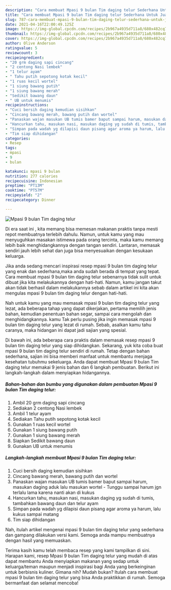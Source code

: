 ```yaml
---
description: "Cara membuat Mpasi 9 bulan Tim daging telur Sederhana Untuk Jualan"
title: "Cara membuat Mpasi 9 bulan Tim daging telur Sederhana Untuk Jualan"
slug: 787-cara-membuat-mpasi-9-bulan-tim-daging-telur-sederhana-untuk-jualan
date: 2021-04-16T22:00:49.125Z
image: https://img-global.cpcdn.com/recipes/2b967a4935d711a8/680x482cq70/mpasi-9-bulan-tim-daging-telur-foto-resep-utama.jpg
thumbnail: https://img-global.cpcdn.com/recipes/2b967a4935d711a8/680x482cq70/mpasi-9-bulan-tim-daging-telur-foto-resep-utama.jpg
cover: https://img-global.cpcdn.com/recipes/2b967a4935d711a8/680x482cq70/mpasi-9-bulan-tim-daging-telur-foto-resep-utama.jpg
author: Olive Anderson
ratingvalue: 5
reviewcount: 3
recipeingredient:
- "20 grm daging sapi cincang"
- "2 centong Nasi lembek"
- "1 telur ayam"
- " Tahu putih sepotong kotak kecil"
- "1 ruas kecil wortel"
- "1 siung bawang putih"
- "1 siung bawang merah"
- "Sedikit bawang daun"
- " UB untuk menumis"
recipeinstructions:
- "Cuci bersih daging kemudian sisihkan"
- "Cincang bawang merah, bawang putih dan wortel"
- "Panaskan wajan masukan UB tumis bamer baput sampai harum, masukan daging aduk lalu masukan wortel Tunggu sampai harum jgn terlalu lama karena nanti akan di kukus"
- "Hancurkan tahu, masukan nasi, masukan daging yg sudah di tumis, tambahkan bawang daun dan telur ayam"
- "Simpan pada wadah yg dilapisi daun pisang agar aroma ya harum, lalu kukus sampai matang"
- "Tim siap dihidangan"
categories:
- Resep
tags:
- mpasi
- 9
- bulan

katakunci: mpasi 9 bulan 
nutrition: 277 calories
recipecuisine: Indonesian
preptime: "PT13M"
cooktime: "PT57M"
recipeyield: "2"
recipecategory: Dinner

---
```



![Mpasi 9 bulan Tim daging telur](https://img-global.cpcdn.com/recipes/2b967a4935d711a8/680x482cq70/mpasi-9-bulan-tim-daging-telur-foto-resep-utama.jpg)

Di era  saat ini , kita memang bisa memesan makanan praktis tanpa mesti repot membuatnya terlebih dahulu. Namun, untuk kamu yang mau menyuguhkan masakan istimewa pada orang tercinta, maka kamu memang lebih baik menghidangkannya dengan tangan sendiri. Lantaran, memasak sendiri jauh lebih sehat dan juga bisa menyesuaikan dengan kesukaan keluarga.

Jika anda sedang mencari inspirasi resep mpasi 9 bulan tim daging telur yang enak dan sederhana,maka anda sudah berada di tempat yang tepat. Cara membuat mpasi 9 bulan tim daging telur  sebenarnya tidak sulit untuk dibuat jika kita melakukannya dengan hati-hati. Namun, kamu jangan takut akan tidak berhasil dalam melakukannya 
sebab dalam artikel ini kita akan mengulas mpasi 9 bulan tim daging telur dengan hati-hati.  



Nah untuk kamu yang mau memasak mpasi 9 bulan tim daging telur yang lezat, ada beberapa tahap yang dapat dikerjakan, pertama memilih jenis bahan, kemudian penentuan bahan segar, sampai cara mengolah dan menghidangkannya. kamu Tak perlu pusing jika ingin memasak mpasi 9 bulan tim daging telur yang lezat di rumah. Sebab, asalkan kamu  tahu caranya, maka hidangan ini dapat jadi sajian yang spesial.

Di bawah ini, ada beberapa cara praktis  dalam memasak resep mpasi 9 bulan tim daging telur yang siap dihidangkan. Sekarang, yuk kita coba buat mpasi 9 bulan tim daging telur sendiri di rumah. Tetap dengan bahan sederhana, sajian ini bisa memberi manfaat untuk membantu menjaga kesehatan tubuhmu sekeluarga. Anda dapat membuat Mpasi 9 bulan Tim daging telur memakai 9 jenis bahan dan 6 langkah pembuatan. Berikut ini langkah-langkah dalam menyiapkan hidangannya.

<!--inarticleads1-->

##### Bahan-bahan dan bumbu yang digunakan dalam pembuatan Mpasi 9 bulan Tim daging telur:

1. Ambil 20 grm daging sapi cincang
1. Sediakan 2 centong Nasi lembek
1. Ambil 1 telur ayam
1. Sediakan  Tahu putih sepotong kotak kecil
1. Gunakan 1 ruas kecil wortel
1. Gunakan 1 siung bawang putih
1. Gunakan 1 siung bawang merah
1. Siapkan Sedikit bawang daun
1. Gunakan  UB untuk menumis




<!--inarticleads2-->

##### Langkah-langkah membuat Mpasi 9 bulan Tim daging telur:

1. Cuci bersih daging kemudian sisihkan
1. Cincang bawang merah, bawang putih dan wortel
1. Panaskan wajan masukan UB tumis bamer baput sampai harum, masukan daging aduk lalu masukan wortel - Tunggu sampai harum jgn terlalu lama karena nanti akan di kukus
1. Hancurkan tahu, masukan nasi, masukan daging yg sudah di tumis, tambahkan bawang daun dan telur ayam
1. Simpan pada wadah yg dilapisi daun pisang agar aroma ya harum, lalu kukus sampai matang
1. Tim siap dihidangan




Nah, itulah artikel mengenai  mpasi 9 bulan tim daging telur  yang sederhana dan gampang dilakukan versi kami. Semoga anda mampu membuatnya dengan hasil yang memuaskan. 

Terima kasih kamu telah membaca resep yang kami tampilkan di sini. Harapan kami, resep  Mpasi 9 bulan Tim daging telur yang mudah di atas dapat membantu Anda menyiapkan makanan yang sedap untuk keluarga/teman maupun menjadi inspirasi bagi Anda yang berkeinginan untuk berbisnis kuliner. Gimana nih? Mudah bukan? Itulah cara membuat mpasi 9 bulan tim daging telur yang bisa Anda praktikkan di rumah. Semoga bermanfaat dan selamat mencoba!

